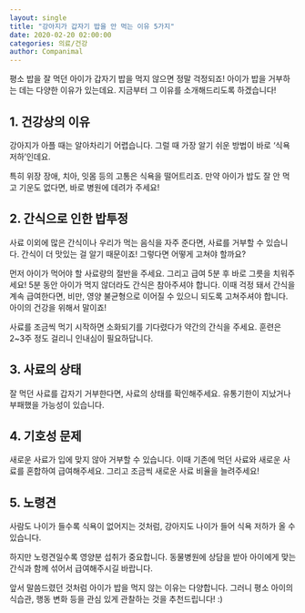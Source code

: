 ```yaml
---
layout: single
title: "강아지가 갑자기 밥을 안 먹는 이유 5가지"
date: 2020-02-20 02:00:00
categories: 의료/건강
author: Companimal
---
```


평소 밥을 잘 먹던 아이가 갑자기 밥을 먹지 않으면 정말 걱정되죠! 아이가 밥을 거부하는 데는 다양한 이유가 있는데요. 지금부터 그 이유를 소개해드리도록 하겠습니다!

## 1. 건강상의 이유

강아지가 아플 때는 알아차리기 어렵습니다. 그럴 때 가장 알기 쉬운 방법이 바로 ‘식욕 저하’인데요.

특히 위장 장애, 치아, 잇몸 등의 고통은 식욕을 떨어트리죠. 만약 아이가 밥도 잘 안 먹고 기운도 없다면, 바로 병원에 데려가 주세요!

## 2. 간식으로 인한 밥투정

사료 이외에 많은 간식이나 우리가 먹는 음식을 자주 준다면, 사료를 거부할 수 있습니다. 간식이 더 맛있는 걸 알기 때문이죠! 그렇다면 어떻게 고쳐야 할까요?

먼저 아이가 먹어야 할 사료량의 절반을 주세요. 그리고 급여 5분 후 바로 그릇을 치워주세요! 5분 동안 아이가 먹지 않더라도 간식은 참아주셔야 합니다. 이때 걱정 돼서 간식을 계속 급여한다면, 비만, 영양 불균형으로 이어질 수 있으니 되도록 고쳐주셔야 합니다. 아이의 건강을 위해서 말이죠!

사료를 조금씩 먹기 시작하면 소화되기를 기다렸다가 약간의 간식을 주세요. 훈련은 2~3주 정도 걸리니 인내심이 필요하답니다.

## 3. 사료의 상태

잘 먹던 사료를 갑자기 거부한다면, 사료의 상태를 확인해주세요. 유통기한이 지났거나 부패했을 가능성이 있습니다.

## 4. 기호성 문제

새로운 사료가 입에 맞지 않아 거부할 수 있습니다. 이때 기존에 먹던 사료와 새로운 사료를 혼합하여 급여해주세요. 그리고 조금씩 새로운 사료 비율을 늘려주세요!

## 5. 노령견

사람도 나이가 들수록 식욕이 없어지는 것처럼, 강아지도 나이가 들어 식욕 저하가 올 수 있습니다.

하지만 노령견일수록 영양분 섭취가 중요합니다. 동물병원에 상담을 받아 아이에게 맞는 간식과 함께 섞어서 급여해주시길 바랍니다.

앞서 말씀드렸던 것처럼 아이가 밥을 먹지 않는 이유는 다양합니다. 그러니 평소 아이의 식습관, 행동 변화 등을 관심 있게 관찰하는 것을 추천드립니다! :)
